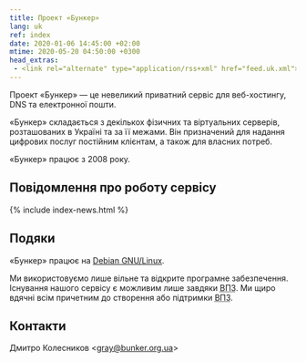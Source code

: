 ```yaml
---
title: Проект «Бункер»
lang: uk
ref: index
date: 2020-01-06 14:45:00 +02:00
mtime: 2020-05-20 04:50:00 +0300
head_extras:
 - <link rel="alternate" type="application/rss+xml" href="feed.uk.xml">
---
```

Проект «Бункер» — це невеликий приватний сервіс для веб-хостингу,
DNS та електронної пошти.

«Бункер» складається з декількох фізичних та віртуальних серверів,
розташованих в Україні та за її межами.
Він призначений для надання цифрових послуг постійним клієнтам,
а також для власних потреб.

«Бункер» працює з 2008 року.


Повідомлення про роботу сервісу
-------------------------------

{% include index-news.html %}


Подяки
------

«Бункер» працює на [Debian GNU/Linux][1].

Ми використовуємо лише вільне та відкрите програмне забезпечення.
Існування нашого сервісу є можливим лише завдяки
<abbr title="вільному програмному забезпеченню">ВПЗ</abbr>.
Ми щиро вдячні всім причетним до створення або підтримки
<abbr title="вільного програмного забезпечення">ВПЗ</abbr>.


Контакти
--------

<p itemscope itemtype="http://schema.org/Person">
  <span itemprop="name">Дмитро Колесников</span>
  <span aria-hidden="true">&lt;</span><a
    href="mailto:%22Дмитро%20Колесников%22%20%3cgray@bunker.org.ua%3e"
    class="mail" itemprop="email">gray@bunker.org.ua</a><span
    aria-hidden="true">&gt;</span>
</p>

[1]: https://www.debian.org/index.uk.html
